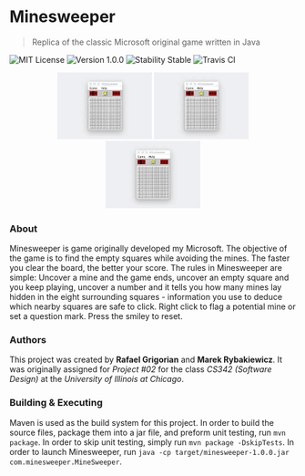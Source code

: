 # Minesweeper
> Replica of the classic Microsoft original game written in Java

![MIT License](https://img.shields.io/badge/License-MIT-lightgrey.svg?style=for-the-badge)
![Version 1.0.0](https://img.shields.io/badge/Version-1.0.0-lightgrey.svg?style=for-the-badge)
![Stability Stable](https://img.shields.io/badge/Stability-Stable-lightgrey.svg?style=for-the-badge)
![Travis CI](https://img.shields.io/travis/null93/minesweeper.svg?style=for-the-badge&colorB=9f9f9f)

<p align="center" >
	<img src="docs/images/animation_1.gif" width="33%" />
	<img src="docs/images/animation_2.gif" width="33%" />
	<img src="docs/images/animation_3.gif" width="33%" />
</p>

### About
Minesweeper is game originally developed my Microsoft. The objective of the game is to find the empty squares while avoiding the mines. The faster you clear the board, the better your score. The rules in Minesweeper are simple: Uncover a mine and the game ends, uncover an empty square and you keep playing, uncover a number and it tells you how many mines lay hidden in the eight surrounding squares - information you use to deduce which nearby squares are safe to click. Right click to flag a potential mine or set a question mark. Press the smiley to reset.

### Authors
This project was created by **Rafael Grigorian** and **Marek Rybakiewicz**. It was originally assigned for _Project #02_ for the class _CS342 (Software Design)_ at the _University of Illinois at Chicago_.

### Building & Executing
Maven is used as the build system for this project. In order to build the source files, package them into a jar file, and preform unit testing, run `mvn package`.  In order to skip unit testing, simply run `mvn package -DskipTests`. In order to launch Minesweeper, run `java -cp target/minesweeper-1.0.0.jar com.minesweeper.MineSweeper`.
